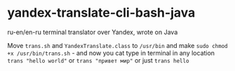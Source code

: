 # yandex-translate-cli-bash-java
ru-en/en-ru terminal translator over Yandex, wrote on Java

Move `trans.sh` and `YandexTranslate.class` to `/usr/bin` and make `sudo chmod +x /usr/bin/trans.sh` - and now you cat type in terminal in any location `trans "hello world"` or `trans "привет мир"` or just `trans hello`
